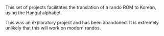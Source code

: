 This set of projects facilitates the translation of a rando ROM to Korean, using the Hangul alphabet.

This was an exploratory project and has been abandoned. It is extremely unlikely that this will work on modern randos.
